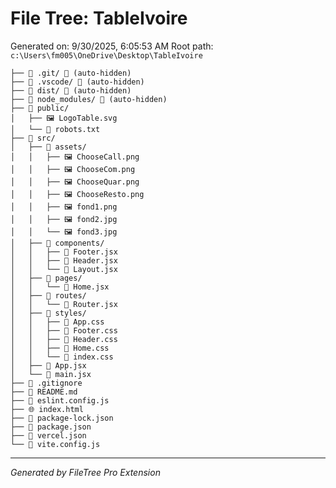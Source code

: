 # File Tree: TableIvoire

Generated on: 9/30/2025, 6:05:53 AM
Root path: `c:\Users\fm005\OneDrive\Desktop\TableIvoire`

```
├── 📁 .git/ 🚫 (auto-hidden)
├── 📁 .vscode/ 🚫 (auto-hidden)
├── 📁 dist/ 🚫 (auto-hidden)
├── 📁 node_modules/ 🚫 (auto-hidden)
├── 📁 public/
│   ├── 🖼️ LogoTable.svg
│   └── 📄 robots.txt
├── 📁 src/
│   ├── 📁 assets/
│   │   ├── 🖼️ ChooseCall.png
│   │   ├── 🖼️ ChooseCom.png
│   │   ├── 🖼️ ChooseQuar.png
│   │   ├── 🖼️ ChooseResto.png
│   │   ├── 🖼️ fond1.png
│   │   ├── 🖼️ fond2.jpg
│   │   └── 🖼️ fond3.jpg
│   ├── 📁 components/
│   │   ├── 📄 Footer.jsx
│   │   ├── 📄 Header.jsx
│   │   └── 📄 Layout.jsx
│   ├── 📁 pages/
│   │   └── 📄 Home.jsx
│   ├── 📁 routes/
│   │   └── 📄 Router.jsx
│   ├── 📁 styles/
│   │   ├── 🎨 App.css
│   │   ├── 🎨 Footer.css
│   │   ├── 🎨 Header.css
│   │   ├── 🎨 Home.css
│   │   └── 🎨 index.css
│   ├── 📄 App.jsx
│   └── 📄 main.jsx
├── 🚫 .gitignore
├── 📖 README.md
├── 📄 eslint.config.js
├── 🌐 index.html
├── 📄 package-lock.json
├── 📄 package.json
├── 📄 vercel.json
└── 📄 vite.config.js
```

---
*Generated by FileTree Pro Extension*